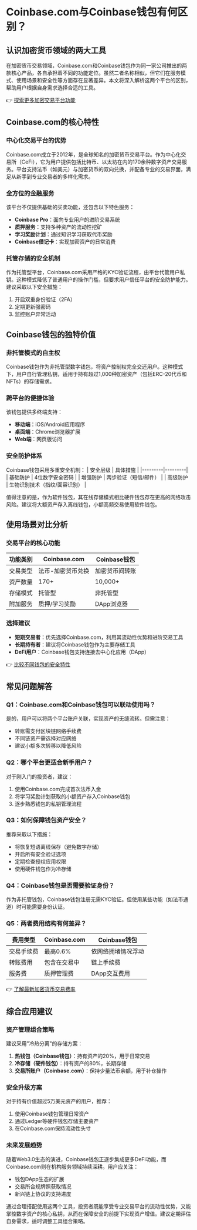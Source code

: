 # Coinbase.com与Coinbase钱包有何区别？

## 认识加密货币领域的两大工具
在加密货币交易领域，Coinbase.com和Coinbase钱包作为同一家公司推出的两款核心产品，各自承担着不同的功能定位。虽然二者名称相似，但它们在服务模式、使用场景和安全性等方面存在显著差异。本文将深入解析这两个平台的区别，帮助用户根据自身需求选择合适的工具。

👉 [探索更多加密交易平台功能](https://bit.ly/okx_welcome)

## Coinbase.com的核心特性

### 中心化交易平台的优势
Coinbase.com成立于2012年，是全球知名的加密货币交易平台。作为中心化交易所（CeFi），它为用户提供包括比特币、以太坊在内的170余种数字资产交易服务。平台支持法币（如美元）与加密货币的双向兑换，并配备专业的交易界面，满足从新手到专业交易者的多样化需求。

### 全方位的金融服务
该平台不仅提供基础的买卖功能，还包含以下特色服务：
- **Coinbase Pro**：面向专业用户的进阶交易系统
- **质押服务**：支持多种资产的流动性挖矿
- **学习奖励计划**：通过知识学习获取代币奖励
- **Coinbase借记卡**：实现加密资产的日常消费

### 托管存储的安全机制
作为托管型平台，Coinbase.com采用严格的KYC验证流程，由平台代管用户私钥。这种模式降低了普通用户的操作门槛，但要求用户信任平台的安全防护能力。建议采取以下安全措施：
1. 开启双重身份验证（2FA）
2. 定期更新强密码
3. 监控账户异常活动

## Coinbase钱包的独特价值

### 非托管模式的自主权
Coinbase钱包作为非托管型数字钱包，将资产控制权完全交还用户。这种模式下，用户自行管理私钥，适用于持有超过1,000种加密资产（包括ERC-20代币和NFTs）的存储需求。

### 跨平台的便捷体验
该钱包提供多终端支持：
- **移动端**：iOS/Android应用程序
- **桌面端**：Chrome浏览器扩展
- **Web端**：网页版访问

### 安全防护体系
Coinbase钱包采用多重安全机制：
| 安全层级 | 具体措施 |
|---------|---------|
| 基础防护 | 4位数字安全密码 |
| 增强防护 | 两步验证（短信/邮件） |
| 高级防护 | 生物识别技术（指纹/面容识别） |

值得注意的是，作为软件钱包，其在线存储模式相比硬件钱包存在更高的网络攻击风险。建议将大额资产存入离线钱包，小额高频交易使用软件钱包。

## 使用场景对比分析

### 交易平台的核心功能
| 功能类别 | Coinbase.com | Coinbase钱包 |
|---------|-------------|-------------|
| 交易类型 | 法币-加密货币兑换 | 加密货币间转账 |
| 资产数量 | 170+ | 10,000+ |
| 存储模式 | 托管型 | 非托管型 |
| 附加服务 | 质押/学习奖励 | DApp浏览器 |

### 选择建议
- **短期交易者**：优先选择Coinbase.com，利用其流动性优势和进阶交易工具
- **长期持有者**：建议将Coinbase钱包作为主要存储工具
- **DeFi用户**：Coinbase钱包支持连接去中心化应用（DApp）

👉 [比较不同钱包的安全特性](https://bit.ly/okx_welcome)

## 常见问题解答

### Q1：Coinbase.com和Coinbase钱包可以联动使用吗？
是的，用户可以将两个平台账户关联，实现资产的无缝流转。但需注意：
- 转账需支付区块链网络手续费
- 不同链资产需选择对应网络
- 建议小额多次转移以降低风险

### Q2：哪个平台更适合新手用户？
对于刚入门的投资者，建议：
1. 使用Coinbase.com完成首次法币入金
2. 将学习奖励计划获取的小额资产存入Coinbase钱包
3. 逐步熟悉钱包的私钥管理流程

### Q3：如何保障钱包资产安全？
推荐采取以下措施：
- 将恢复短语离线保存（避免数字存储）
- 开启所有安全验证选项
- 定期检查授权应用权限
- 使用硬件钱包作为冷存储

### Q4：Coinbase钱包是否需要验证身份？
作为非托管钱包，Coinbase钱包注册无需KYC验证。但使用某些功能（如法币通道）时可能需要身份认证。

### Q5：两者费用结构有何差异？
| 费用类型 | Coinbase.com | Coinbase钱包 |
|---------|-------------|-------------|
| 交易手续费 | 最高0.6% | 依网络拥堵情况浮动 |
| 转账费用 | 包含在交易中 | 链上手续费 |
| 服务费 | 质押管理费 | DApp交互费用 |

👉 [了解最新加密货币交易费率](https://bit.ly/okx_welcome)

## 综合应用建议

### 资产管理组合策略
建议采用"冷热分离"的存储方案：
1. **热钱包（Coinbase钱包）**：持有资产的20%，用于日常交易
2. **冷存储（硬件钱包）**：持有资产的80%，长期存储
3. **交易所账户（Coinbase.com）**：保持少量法币余额，用于补仓操作

### 安全升级方案
对于持有价值超过5万美元资产的用户，推荐：
1. 使用Coinbase钱包管理日常资产
2. 通过Ledger等硬件钱包存储主要资产
3. 在Coinbase.com保持流动性头寸

### 未来发展趋势
随着Web3.0生态的演进，Coinbase钱包正逐步集成更多DeFi功能，而Coinbase.com则在机构服务领域持续深耕。用户应关注：
- 钱包DApp生态的扩展
- 交易所合规牌照获取情况
- 新兴链上协议的支持进度

通过合理搭配使用这两个工具，投资者既能享受专业交易平台的流动性优势，又能掌控数字资产的核心私钥，从而在保障安全的前提下实现资产增值。建议定期评估自身需求，适时调整工具组合策略。